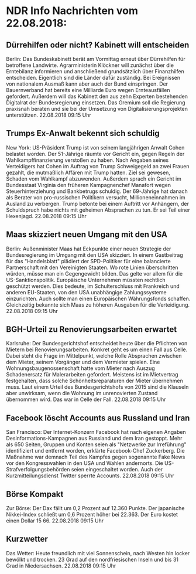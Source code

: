# NDR Info Nachrichten vom 22.08.2018:


## Dürrehilfen oder nicht? Kabinett will entscheiden
Berlin: Das Bundeskabinett berät am Vormittag erneut über Dürrehilfen für betroffene Landwirte. Agrarministerin Klöckner will zunächst über die Erntebilanz informieren und anschließend grundsätzlich über Finanzhilfen entscheiden. Eigentlich sind die Länder dafür zuständig. Bei Ereignissen von nationalem Ausmaß kann aber auch der Bund einspringen. Der Bauernverband hat bereits eine Milliarde Euro wegen Ernteausfällen gefordert. Außerdem will das Kabinett den aus zehn Experten bestehenden Digitalrat der Bundesregierung einsetzen. Das Gremium soll die Regierung praxisnah beraten und sie bei der Umsetzung von Digitalisierungsprojekten unterstützen. 22.08.2018 09:15 Uhr 

## Trumps Ex-Anwalt bekennt sich schuldig
New York: US-Präsident Trump ist von seinem langjährigen Anwalt Cohen belastet worden. Der 51-Jährige räumte vor Gericht ein, gegen Regeln der Wahlkampffinanzierung verstoßen zu haben. Nach Angaben seines Verteidigers hat Cohen im Auftrag von Trump Schweigegeld an zwei Frauen gezahlt, die mutmaßlich Affären mit Trump hatten. Ziel sei gewesen, Schaden vom Wahlkampf abzuwenden. Außerdem sprach ein Gericht im Bundesstaat Virginia den früheren Kampagnenchef Manafort wegen Steuerhinterziehung und Bankbetrugs schuldig. Der 69-Jährige hat danach als Berater von pro-russischen Politikern versucht, Millioneneinnahmen im Ausland zu verbergen. Trump betonte bei einem Auftritt vor Anhängern, der Schuldspruch habe nichts mit geheimen Absprachen zu tun. Er sei Teil einer Hexenjagd. 22.08.2018 09:15 Uhr 

## Maas skizziert neuen Umgang mit den USA
Berlin:     Außenminister Maas hat Eckpunkte einer neuen Strategie der Bundesregierung im Umgang mit den USA skizziert. In einem Gastbeitrag für das "Handelsblatt" plädiert der SPD-Politiker für eine balancierte Partnerschaft mit den Vereinigten Staaten. Wo rote Linien überschritten würden, müsse man ein Gegengewicht bilden. Das gelte vor allem für die US-Sanktionspolitik. Europäische Unternehmen müssten rechtlich geschützt werden. Dies bedeute, im Schulterschluss mit Frankreich und anderen EU-Staaten, von den USA unabhängige Zahlungssysteme einzurichten. Auch sollte man einen Europäischen Währungsfonds schaffen. Gleichzeitig bekannte sich Maas zu höheren Ausgaben für die Verteidigung. 22.08.2018 09:15 Uhr 

## BGH-Urteil zu Renovierungsarbeiten erwartet
Karlsruhe: Der Bundesgerichtshof entscheidet heute über die Pflichten von Mietern bei Renovierungsarbeiten. Konkret geht es um einen Fall aus Celle. Dabei steht die Frage im Mittelpunkt, welche Rolle Absprachen zwischen dem Mieter, seinem Vorgänger und dem Vermieter spielen. Eine Wohnungsbaugenossenschaft hatte vom Mieter nach Auszug Schadenersatz für Malerarbeiten gefordert. Meistens ist im Mietvertrag festgehalten, dass solche Schönheitsreparaturen der Mieter übernehmen muss. Laut einem Urteil des Bundesgerichtshofs von 2015 sind die Klauseln aber unwirksam, wenn die Wohnung im unrenovierten Zustand übernommen wird. Das war in Celle der Fall. 22.08.2018 09:15 Uhr 

## Facebook löscht Accounts aus Russland und Iran
San Francisco: Der Internet-Konzern Facebook hat nach eigenen Angaben Desinformations-Kampagnen aus Russland und dem Iran gestoppt. Mehr als 650 Seiten, Gruppen und Konten seien als "Netzwerke zur Irreführung" identifiziert und entfernt worden, erklärte Facebook-Chef Zuckerberg. Die Maßnahme war demnach Teil des Kampfes gegen sogenannte Fake News vor den Kongresswahlen in den USA und Wahlen andernorts. Die US-Strafverfolgungsbehörden seien eingeschaltet worden. Auch der Kurzmitteilungsdienst Twitter sperrte Accounts. 22.08.2018 09:15 Uhr 

## Börse Kompakt
Zur Börse: Der Dax fällt um 0,2 Prozent auf 12.360 Punkte. Der japanische Nikkei-Index schließt um 0,6 Prozent höher bei 22.363. Der Euro kostet einen Dollar 15 66. 22.08.2018 09:15 Uhr 

## Kurzwetter
Das Wetter: Heute freundlich mit viel Sonnenschein, nach Westen hin locker bewölkt und trocken. 23 Grad auf den nordfriesischen Inseln und bis 31 Grad in Niedersachsen. 22.08.2018 09:15 Uhr 
